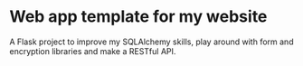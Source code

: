 # Web app template for my website

A Flask project to improve my SQLAlchemy skills, play around with form and encryption libraries and make a RESTful API.
